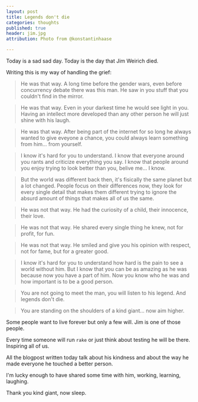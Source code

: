 ```yaml
---
layout: post
title: Legends don't die
categories: thoughts
published: true
header: jim.jpg
attribution: Photo from @konstantinhaase

---
```


Today is a sad sad day. Today is the day that Jim Weirich died.

Writing this is my way of handling the grief:

> He was that way. A long time before the gender wars, even before concurrency
> debate there was this man. He saw in you stuff that you couldn't find in the
> mirror.

> He was that way. Even in your darkest time he would see light in you. Having
> an intellect more developed than any other person he will just shine with his
> laugh.

> He was that way. After being part of the internet for so long he always wanted
> to give eveyone a chance, you could always learn something from him... from
> yourself.

> I know it's hard for you to understand. I know that everyone around you rants
> and criticize everything you say. I know that people around you enjoy trying
> to look better than you, belive me... I know.

> But the world was different back then, it's fisically the same planet but a
> lot changed. People focus on their differences now, they look for every single
> detail that makes them different trying to ignore the absurd amount of things
> that makes all of us the same.

> He was not that way. He had the curiosity of a child, their innocence, their
> love.

> He was not that way. He shared every single thing he knew, not for profit, for
> fun.

> He was not that way. He smiled and give you his opinion with respect, not for
> fame, but for a greater good.

> I know it's hard for you to understand how hard is the pain to see a world
> without him. But I know that you can be as amazing as he was because now you
> have a part of him. Now you know who he was and how important is to be a good
> person.

> You are not going to meet the man, you will listen to his legend. And legends
> don't die.

> You are standing on the shoulders of a kind giant... now aim higher.

Some people want to live forever but only a few will.
Jim is one of those people.

Every time someone will run `rake` or just think about testing he will be there.
Inspiring all of us.

All the blogpost written today talk about his kindness and about the way he made
everyone he touched a better person.

I'm lucky enough to have shared some time with him, working, learning, laughing.

Thank you kind giant, now sleep.

